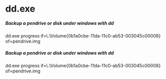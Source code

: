 # dd.exe

##### Backup a pendrive or disk under windows with dd

   dd.exe  progress if=\\.\Volume{0b1a0cbe-11da-11c0-ab53-003045c00008} of=pendrive.img

##### Backup a pendrive or disk under windows with dd

   dd.exe  progress if=\\.\Volume{0b1a0cbe-11da-11c0-ab53-003045c00008} of=pendrive.img
